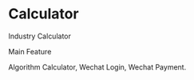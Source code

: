 # Calculator

Industry Calculator

Main Feature

Algorithm Calculator, Wechat Login, Wechat Payment.
